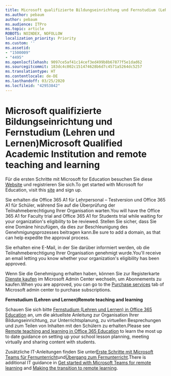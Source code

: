 ```yaml
---
title: Microsoft qualifizierte Bildungseinrichtung und Fernstudium (Lehren und Lernen)
ms.author: pebaum
author: pebaum
ms.audience: ITPro
ms.topic: article
ROBOTS: NOINDEX, NOFOLLOW
localization_priority: Priority
ms.custom: ''
ms.assetid:
- "1500009"
- "4495"
ms.openlocfilehash: 9097ce5af41c14cef3ed499b8b67877f5e1dad62
ms.sourcegitcommit: 183dc4c002c151474628b6d7c4571a5264dc5257
ms.translationtype: HT
ms.contentlocale: de-DE
ms.lasthandoff: 03/25/2020
ms.locfileid: "42953842"
---
```

# <a name="microsoft-qualified-academic-institution-and-remote-teaching-and-learning"></a><span data-ttu-id="38331-102">Microsoft qualifizierte Bildungseinrichtung und Fernstudium (Lehren und Lernen)</span><span class="sxs-lookup"><span data-stu-id="38331-102">Microsoft Qualified Academic Institution and remote teaching and learning</span></span>

<span data-ttu-id="38331-103">Für die ersten Schritte mit Microsoft for Education besuchen Sie diese [Website](https://www.microsoft.com/microsoft-365/academic/compare-office-365-education-plans) und registrieren Sie sich.</span><span class="sxs-lookup"><span data-stu-id="38331-103">To get started with Microsoft for Education, visit this [site](https://www.microsoft.com/microsoft-365/academic/compare-office-365-education-plans) and sign up.</span></span>

<span data-ttu-id="38331-104">Sie erhalten die Office 365 A1 für Lehrpersonal – Testversion und Office 365 A1 für Schüler, während Sie auf die Überprüfung der Teilnahmeberechtigung Ihrer Organisation warten.</span><span class="sxs-lookup"><span data-stu-id="38331-104">You will have the Office 365 A1 for Faculty trial and Office 365 A1 for Students trial while waiting for your organization's eligibility to be reviewed.</span></span>  <span data-ttu-id="38331-105">Stellen Sie sicher, dass Sie eine Domäne hinzufügen, da dies zur Beschleunigung des Genehmigungsprozesses beitragen kann.</span><span class="sxs-lookup"><span data-stu-id="38331-105">Be sure to add a domain, as that can help expedite the approval process.</span></span>

<span data-ttu-id="38331-106">Sie erhalten eine Е-Mail, in der Sie darüber informiert werden, ob die Teilnahmeberechtigung Ihrer Organisation genehmigt wurde.</span><span class="sxs-lookup"><span data-stu-id="38331-106">You'll receive an email letting you know whether your organization's eligibility has been approved.</span></span>  

<span data-ttu-id="38331-107">Wenn Sie die Genehmigung erhalten haben, können Sie zur Registerkarte [Dienste kaufen](https://admin.microsoft.com/Adminportal/Home#/catalog) im Microsoft Admin Center wechseln, um Abonnements zu kaufen.</span><span class="sxs-lookup"><span data-stu-id="38331-107">When you are approved, you can go to the [Purchase services](https://admin.microsoft.com/Adminportal/Home#/catalog) tab of Microsoft admin center to purchase subscriptions.</span></span>

<span data-ttu-id="38331-108">**Fernstudium (Lehren und Lernen)**</span><span class="sxs-lookup"><span data-stu-id="38331-108">**Remote teaching and learning**</span></span>

<span data-ttu-id="38331-109">Schauen Sie sich bitte [Fernstudium (Lehren und Lernen) in Office 365 Education](https://support.office.com/article/remote-teaching-and-learning-in-office-365-education-f651ccae-7b65-478b-8366-51bb884025c4) an, um die aktuellste Anleitung zur Organisation Ihrer Bildungseinrichtung, zur Unterrichtsplanung, zu virtuellen Besprechungen und zum Teilen von Inhalten mit den Schülern zu erhalten.</span><span class="sxs-lookup"><span data-stu-id="38331-109">Please see [Remote teaching and learning in Office 365 Education](https://support.office.com/article/remote-teaching-and-learning-in-office-365-education-f651ccae-7b65-478b-8366-51bb884025c4) to learn the most up to date guidance on setting up your school lesson planning, meeting virtually and sharing content with students.</span></span>

<span data-ttu-id="38331-110">Zusätzliche IT-Anleitungen finden Sie unter[Erste Schritte mit Microsoft Teams für Fernunterricht](https://docs.microsoft.com/de-DE/MicrosoftTeams/remote-learning-edu)und[Übergang zum Fernunterricht](https://www.microsoft.com/education/remote-learning).</span><span class="sxs-lookup"><span data-stu-id="38331-110">There is additional IT guidance in [Get started with Microsoft Teams for remote learning](https://docs.microsoft.com/de-DE/MicrosoftTeams/remote-learning-edu) and [Making the transition to remote learning](https://www.microsoft.com/education/remote-learning).</span></span>
